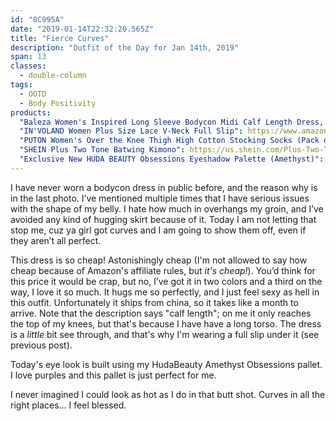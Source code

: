 ```yaml
---
id: "8C995A"
date: "2019-01-14T22:32:20.565Z"
title: "Fierce Curves"
description: "Outfit of the Day for Jan 14th, 2019"
span: 13
classes:
  - double-column
tags:
  - OOTD
  - Body Positivity
products:
  "Baleza Women's Inspired Long Sleeve Bodycon Midi Calf Length Dress, Xl/XXL 20-22": https://www.amazon.com/exec/obidos/ASIN/B00G48DFFO/curvyandtrans-20
  "IN'VOLAND Women Plus Size Lace V-Neck Full Slip": https://www.amazon.com/exec/obidos/ASIN/B07J5FBVGL/curvyandtrans-20
  "PUTON Women's Over the Knee Thigh High Cotton Stocking Socks (Pack of 3)": https://www.amazon.com/exec/obidos/ASIN/B0757DWD8M/curvyandtrans-20
  "SHEIN Plus Two Tone Batwing Kimono": https://us.shein.com/Plus-Two-Tone-Batwing-Kimono-p-536991-cat-2050.html
  "Exclusive New HUDA BEAUTY Obsessions Eyeshadow Palette (Amethyst)": https://www.amazon.com/exec/obidos/ASIN/B07HL3X91P/curvyandtrans-20
---
```

I have never worn a bodycon dress in public before, and the reason why is in the last photo. I’ve mentioned multiple times that I have serious issues with the shape of my belly. I hate how much in overhangs my groin, and I’ve avoided any kind of hugging skirt because of it. Today I am not letting that stop me, cuz ya girl got curves and I am going to show them off, even if they aren’t all perfect.

This dress is so cheap! Astonishingly cheap (I'm not allowed to say how cheap because of Amazon's affiliate rules, but _it's cheap!_). You’d think for this price it would be crap, but no,  I’ve got it in two colors and a third on the way, I love it so much. It hugs me so perfectly, and I just feel sexy as hell in this outfit. Unfortunately it ships from china, so it takes like a month to arrive. Note that the description says "calf length"; on me it only reaches the top of my knees, but that's because I have have a long torso. The dress is a _little_ bit see through, and that's why I'm wearing a full slip under it (see previous post).

Today's eye look is built using my HudaBeauty Amethyst Obsessions pallet. I love purples and this pallet is just perfect for me.

I never imagined I could look as hot as I do in that butt shot. Curves in all the right places... I feel blessed.
